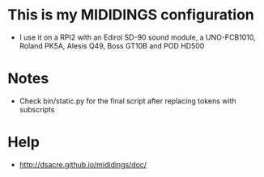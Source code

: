 # This is my MIDIDINGS configuration
* I use it on a RPI2 with an Edirol SD-90 sound module, a UNO-FCB1010, Roland PK5A, Alesis Q49, Boss GT10B and POD HD500

# Notes
* Check bin/static.py for the final script after replacing tokens with subscripts

# Help
* http://dsacre.github.io/mididings/doc/
